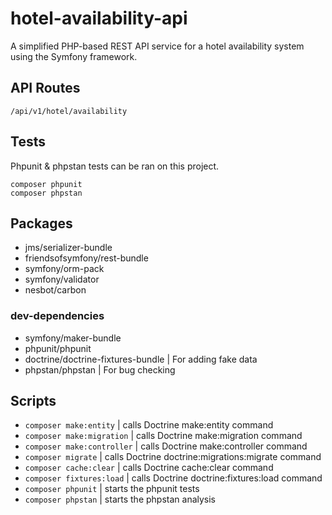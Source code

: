 # hotel-availability-api

A simplified PHP-based REST API service for a hotel availability system using the Symfony framework.


## API Routes

`/api/v1/hotel/availability`

## Tests
Phpunit & phpstan tests can be ran on this project.
```
composer phpunit
composer phpstan
```


## Packages

- jms/serializer-bundle
- friendsofsymfony/rest-bundle
- symfony/orm-pack
- symfony/validator
- nesbot/carbon

### dev-dependencies

- symfony/maker-bundle
- phpunit/phpunit
- doctrine/doctrine-fixtures-bundle | For adding fake data
- phpstan/phpstan | For bug checking

## Scripts

- `composer make:entity` | calls Doctrine make:entity command
- `composer make:migration` | calls Doctrine make:migration command
- `composer make:controller` | calls Doctrine make:controller command
- `composer migrate` | calls Doctrine doctrine:migrations:migrate command
- `composer cache:clear` | calls Doctrine cache:clear command
- `composer fixtures:load` | calls Doctrine doctrine:fixtures:load command
- `composer phpunit` | starts the phpunit tests
- `composer phpstan` | starts the phpstan analysis

